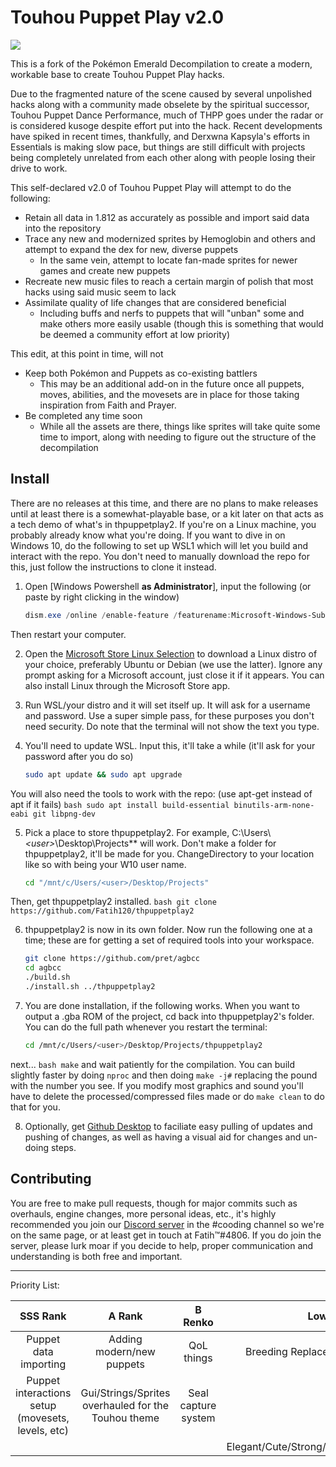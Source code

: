# Touhou Puppet Play v2.0

![](https://repository-images.githubusercontent.com/430729681/04bd2d85-e736-42c2-bb00-c1c80e7df4c0)

This is a fork of the Pokémon Emerald Decompilation to create a modern, workable base to create Touhou Puppet Play hacks.

Due to the fragmented nature of the scene caused by several unpolished hacks along with a community made obselete by the spiritual successor, Touhou Puppet Dance Performance, much of THPP goes under the radar or is considered kusoge despite effort put into the hack. Recent developments have spiked in recent times, thankfully, and Derxwna Kapsyla's efforts in Essentials is making slow pace, but things are still difficult with projects being completely unrelated from each other along with people losing their drive to work.

This self-declared v2.0 of Touhou Puppet Play will attempt to do the following:

* Retain all data in 1.812 as accurately as possible and import said data into the repository
* Trace any new and modernized sprites by Hemoglobin and others and attempt to expand the dex for new, diverse puppets
  * In the same vein, attempt to locate fan-made sprites for newer games and create new puppets
* Recreate new music files to reach a certain margin of polish that most hacks using said music seem to lack
* Assimilate quality of life changes that are considered beneficial
  * Including buffs and nerfs to puppets that will "unban" some and make others more easily usable (though this is something that would be deemed a community effort at low priority) 

This edit, at this point in time, will not

* Keep both Pokémon and Puppets as co-existing battlers
  * This may be an additional add-on in the future once all puppets, moves, abilities, and the movesets are in place for those taking inspiration from Faith and Prayer.
* Be completed any time soon
  * While all the assets are there, things like sprites will take quite some time to import, along with needing to figure out the structure of the decompilation

## Install

There are no releases at this time, and there are no plans to make releases until at least there is a somewhat-playable base, or a kit later on that acts as a tech demo of what's in thpuppetplay2. If you're on a Linux machine, you probably already know what you're doing. If you want to dive in on Windows 10, do the following to set up WSL1 which will let you build and interact with the repo. You don't need to manually download the repo for this, just follow the instructions to clone it instead.

1. Open [Windows Powershell **as Administrator**], input the following (or paste by right clicking in the window)
    ```powershell
    dism.exe /online /enable-feature /featurename:Microsoft-Windows-Subsystem-Linux /all /norestart
    ```
Then restart your computer.

2. Open the [Microsoft Store Linux Selection](https://aka.ms/wslstore) to download a Linux distro of your choice, preferably Ubuntu or Debian (we use the latter). Ignore any prompt asking for a Microsoft account, just close it if it appears. You can also install Linux through the Microsoft Store app.

3. Run WSL/your distro and it will set itself up. It will ask for a username and password. Use a super simple pass, for these purposes you don't need security. Do note that the terminal will not show the text you type.

4. You'll need to update WSL. Input this, it'll take a while (it'll ask for your password after you do so)
    ```bash
    sudo apt update && sudo apt upgrade
    ```
You will also need the tools to work with the repo: (use apt-get instead of apt if it fails)
    ```bash
    sudo apt install build-essential binutils-arm-none-eabi git libpng-dev
    ```

5. Pick a place to store thpuppetplay2. For example, C:\Users\\_\<user>_\Desktop\Projects** will work. Don't make a folder for thpuppetplay2, it'll be made for you. ChangeDirectory to your location like so with <user> being your W10 user name.
    ```bash
    cd "/mnt/c/Users/<user>/Desktop/Projects"
    ```
Then, get thpuppetplay2 installed.
    ```bash
    git clone https://github.com/Fatih120/thpuppetplay2
    ```

6. thpuppetplay2 is now in its own folder. Now run the following one at a time; these are for getting a set of required tools into your workspace.
    ```bash
    git clone https://github.com/pret/agbcc
    cd agbcc
    ./build.sh
    ./install.sh ../thpuppetplay2
    ```

7. You are done installation, if the following works. When you want to output a .gba ROM of the project, cd back into thpuppetplay2's folder. You can do the full path whenever you restart the terminal:
    ```bash
    cd /mnt/c/Users/<user>/Desktop/Projects/thpuppetplay2
    ```
next...
    ```bash
    make```
and wait patiently for the compilation. You can build slightly faster by doing `nproc` and then doing `make -j#` replacing the pound with the number you see. If you modify most graphics and sound you'll have to delete the processed/compressed files made or do `make clean` to do that for you.

8. Optionally, get [Github Desktop](https://desktop.github.com/) to faciliate easy pulling of updates and pushing of changes, as well as having a visual aid for changes and un-doing steps.

## Contributing

You are free to make pull requests, though for major commits such as overhauls, engine changes, more personal ideas, etc., it's highly recommended you join our [Discord server](https://discord.gg/VGH3EWp) in the #cooding channel so we're on the same page, or at least get in touch at Fatih™#4806. If you do join the server, please lurk moar if you decide to help, proper communication and understanding is both free and important.

------------

Priority List:

| SSS Rank |  A Rank | B Renko  | Low  |
| :------------: | :------------: | :------------: | :------------: |
| Puppet data importing | Adding modern/new puppets | QoL things | Breeding Replacement System |
| Puppet interactions setup (movesets, levels, etc) | Gui/Strings/Sprites overhauled for the Touhou theme | Seal capture system |   |
|  |  |  | Elegant/Cute/Strong/Wise/Charismatic |